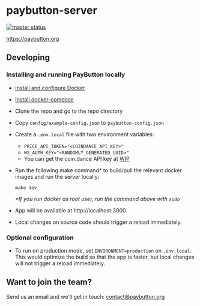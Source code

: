 # paybutton-server
[![master status](https://github.com/paybutton/paybutton-server/actions/workflows/on-push-master.yml/badge.svg)](https://github.com/paybutton/paybutton-server/actions/workflows/on-push-master.yml)

https://paybutton.org

## Developing
### Installing and running PayButton locally
- [Install and configure Docker](https://docs.docker.com/get-docker/)
- [Install docker-compose](https://docs.docker.com/compose/install/)
- Clone the repo and go to the repo directory
- Copy `config/example-config.json` to `paybutton-config.json`
- Create a `.env.local` file with two environment variables:
  + `PRICE_API_TOKEN="<COINDANCE_API_KEY>"`
  + `WS_AUTH_KEY="<RANDOMLY_GENERATED_UUID>"`
  + You can get the coin.dance API key at [WIP]()

- Run the following make command* to build/pull the relevant docker images and run the server locally:


    ```
    make dev
    ```
	_*If you run docker as root user, run the command above with `sudo`_

- App will be available at http://localhost:3000.
- Local changes on source code should trigger a reload immediately.


### Optional configuration
- To run on production mode, set `ENVIRONMENT=production` on `.env.local`. This would optimize the build so that the app is faster, but local changes will not trigger a reload immediately.
<!--
- Enable _social login_ by filling up `.env` or `.env.local` file with your social provider credentials. You can get testing credentials and more detailed instructions [here](https://supertokens.com/docs/thirdpartyemailpassword/quick-setup/backend#2-initialise-supertokens).
-->

## Want to join the team?

Send us an email and we'll get in touch: contact@paybutton.org

